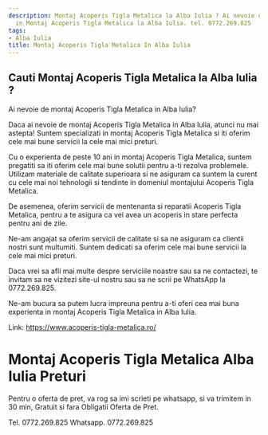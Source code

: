 ```yaml
---
description: Montaj Acoperis Tigla Metalica la Alba Iulia ? Ai nevoie de un profesionist
  in Montaj Acoperis Tigla Metalica la Alba Iulia. tel. 0772.269.825
tags:
- Alba Iulia
title: Montaj Acoperis Tigla Metalica In Alba Iulia
---
```



## Cauti Montaj Acoperis Tigla Metalica la Alba Iulia ?

Ai nevoie de montaj Acoperis Tigla Metalica in Alba Iulia? 

Daca ai nevoie de montaj Acoperis Tigla Metalica in Alba Iulia, atunci nu mai astepta! Suntem specializati in montaj Acoperis Tigla Metalica si iti oferim cele mai bune servicii la cele mai mici preturi. 

Cu o experienta de peste 10 ani in montaj Acoperis Tigla Metalica, suntem pregatiti sa iti oferim cele mai bune solutii pentru a-ti rezolva problemele. Utilizam materiale de calitate superioara si ne asiguram ca suntem la curent cu cele mai noi tehnologii si tendinte in domeniul montajului Acoperis Tigla Metalica. 

De asemenea, oferim servicii de mentenanta si reparatii Acoperis Tigla Metalica, pentru a te asigura ca vei avea un acoperis in stare perfecta pentru ani de zile. 

Ne-am angajat sa oferim servicii de calitate si sa ne asiguram ca clientii nostri sunt multumiti. Suntem dedicati sa oferim cele mai bune servicii la cele mai mici preturi. 

Daca vrei sa afli mai multe despre serviciile noastre sau sa ne contactezi, te invitam sa ne vizitezi site-ul nostru sau sa ne scrii pe WhatsApp la 0772.269.825. 

Ne-am bucura sa putem lucra impreuna pentru a-ti oferi cea mai buna experienta in montaj Acoperis Tigla Metalica in Alba Iulia. 

Link: https://www.acoperis-tigla-metalica.ro/

# Montaj Acoperis Tigla Metalica Alba Iulia Preturi
Pentru o oferta de pret, va rog sa imi scrieti pe whatsapp, si va trimitem in 30 min, Gratuit si fara Obligatii Oferta de Pret.

Tel. 0772.269.825
Whatsapp. 0772.269.825